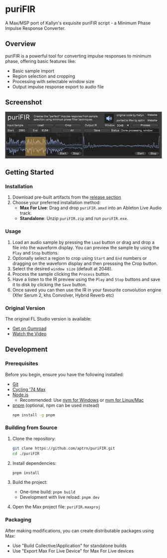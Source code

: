 # puriFIR

A Max/MSP port of Kallyn's exquisite puriFIR script - a Minimum Phase Impulse Response Converter.

## Overview

puriFIR is a powerful tool for converting impulse responses to minimum phase, offering basic features like:

- Basic sample import
- Region selection and cropping
- Processing with selectable window size
- Output impulse response export to audio file

## Screenshot

![puriFIR Max Gui Screenshot](./screenshot.png)

## Getting Started

### Installation

1. Download pre-built artifacts from the [release section](https://github.com/aptrn/puriFIR/releases)
2. Choose your preferred installation method:
   - **Max For Live**: Drag and drop `puriFIR.amxd` into an Ableton Live Audio track.
   - **Standalone**: Unzip `puriFIR.zip` and run `puriFIR.exe`.

### Usage

1.  Load an audio sample by pressing the `Load` button or drag and drop a file into the waveform display. You can preview the sample by using the `Play` and `Stop` buttons.
2.  Optionally select a region to crop using `Start` and `End` numbers or dragging on the waveform display and then presssing the Crop button.
3.  Select the desired `window size` (default at 2048).
4.  Process the sample clicking the `Process` button.
5.  Have a listen to the IR preview using the `Play` and `Stop` buttons and save it to disk by clicking the `Save` button.
6.  Once saved you can then use the IR in your favourite convolution engine (Xfer Serum 2, khs Convolver, Hybrid Reverb etc)

### Original Version

The original FL Studio version is available:

- [Get on Gumroad](https://kallyn.gumroad.com/l/purifir)
- [Watch the Video](https://www.youtube.com/watch?v=Vx4U7zyS-H4)

## Development

### Prerequisites

Before you begin, ensure you have the following installed:

- [Git](https://git-scm.com/downloads)
- [Cycling '74 Max](https://cycling74.com/downloads)
- [Node.js](https://nodejs.org/en/download/)
  - Recommended: Use [nvm for Windows](https://github.com/coreybutler/nvm-windows) or [nvm for Linux/Mac](https://github.com/nvm-sh/nvm)
- [pnpm](https://pnpm.io/installation) (optional, npm can be used instead)
  ```bash
  npm install -g pnpm
  ```

### Building from Source

1. Clone the repository:

   ```bash
   git clone https://github.com/aptrn/puriFIR.git
   cd ./puriFIR
   ```

2. Install dependencies:

   ```bash
   pnpm install
   ```

3. Build the project:

   - One-time build: `pnpm build`
   - Development with live reload: `pnpm dev`

4. Open the Max project file: `puriFIR.maxproj`

### Packaging

After making modifications, you can create distributable packages using Max:

- Use "Build Collective/Application" for standalone builds
- Use "Export Max For Live Device" for Max For Live devices

